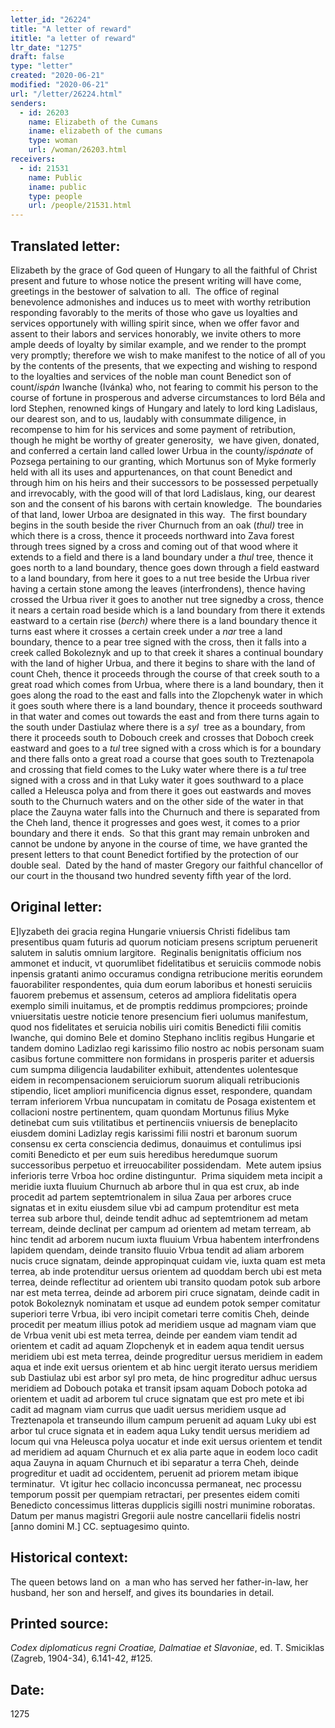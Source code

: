 ```yaml
---
letter_id: "26224"
title: "A letter of reward"
ititle: "a letter of reward"
ltr_date: "1275"
draft: false
type: "letter"
created: "2020-06-21"
modified: "2020-06-21"
url: "/letter/26224.html"
senders:
  - id: 26203
    name: Elizabeth of the Cumans
    iname: elizabeth of the cumans
    type: woman
    url: /woman/26203.html
receivers:
  - id: 21531
    name: Public
    iname: public
    type: people
    url: /people/21531.html
---
```

<h2> Translated letter:</h2><p>Elizabeth by the grace of God queen of Hungary to all the faithful of Christ present and future to whose notice the present writing will have come, greetings in the bestower of salvation to all.&nbsp; The office of reginal benevolence admonishes and induces us to meet with worthy retribution responding favorably to the merits of those who gave us loyalties and services opportunely with willing spirit since, when we offer favor and assent to their labors and services honorably, we invite others to more ample deeds of loyalty by similar example, and we render to the prompt very promptly; therefore we wish to make manifest to the notice of all of you by the contents of the presents, that we expecting and wishing to respond to the loyalties and services of the noble man count Benedict son of count/<i>ispán</i> Iwanche (Ivánka) who, not fearing to commit his person to the course of fortune in prosperous and adverse circumstances to lord Béla and lord Stephen, renowned kings of Hungary and lately to lord king Ladislaus, our dearest son, and to us, laudably with consummate diligence, in recompense to him for his services and some payment of retribution, though he might be worthy of greater generosity,&nbsp; we have given, donated, and conferred a certain land called lower Urbua in the county/<i>ispánate</i> of Pozsega pertaining to our granting, which Mortunus son of Myke formerly held with all its uses and appurtenances, on that count Benedict and through him on his heirs and their successors to be possessed perpetually and irrevocably, with the good will of that lord Ladislaus, king, our dearest son and the consent of his barons with certain knowledge.&nbsp; The boundaries of that land, lower Urboa are designated in this way.&nbsp; The first boundary begins in the south beside the river Churnuch from an oak (<i>thul)</i> tree in which there is a cross, thence it proceeds northward into Zava forest through trees signed by a cross and coming out of that wood where it extends to a field and there is a land boundary under a <i>thul</i> tree, thence it goes north to a land boundary, thence goes down through a field eastward to a land boundary, from here it goes to a nut tree beside the Urbua river having a certain stone among the leaves (interfrondens), thence having crossed the Urbua river it goes to another nut tree signedby a cross, thence it nears a certain road beside which is a land boundary from there it extends eastward to a certain rise (<i>berch)</i> where there is a land boundary thence it turns east where it crosses a certain creek under a <i>nar </i>tree a land boundary, thence to a pear tree signed with the cross, then it falls into a creek called Bokoleznyk and up to that creek it shares a continual boundary with the land of higher Urbua, and there it begins to share with the land of count Cheh, thence it proceeds through the course of that creek south to a great road which comes from Urbua, where there is a land boundary, then it goes along the road to the east and falls into the Zlopchenyk water in which it goes south where there is a land boundary, thence it proceeds southward in that water and comes out towards the east and from there turns again to the south under Dastiulaz where there is a <i>syl</i>&nbsp; tree as a boundary, from there it proceeds south to Dobouch creek and crosses that Doboch creek eastward and goes to a <i>tul</i> tree signed with a cross which is for a boundary and there falls onto a great road a course that goes south to Treztenapola and crossing that field comes to the Luky water where there is a <i>tul</i> tree signed with a cross and in that Luky water it goes southward to a place called a Heleusca polya and from there it goes out eastwards and moves south to the Churnuch waters and on the other side of the water in that place the Zauyna water falls into the Churnuch and there is separated from the Cheh land, thence it progresses and goes west, it comes to a prior boundary and there it ends.&nbsp; So that this grant may remain unbroken and cannot be undone by anyone in the course of time, we have granted the present letters to that count Benedict fortified by the protection of our double seal.&nbsp; Dated by the hand of master Gregory our faithful chancellor of our court in the thousand two hundred seventy fifth year of the lord.</p><h2 class="mt-4"> Original letter:</h2><p>E]lyzabeth dei gracia regina Hungarie vniuersis Christi fidelibus tam presentibus quam futuris ad quorum noticiam presens scriptum peruenerit salutem in salutis omnium largitore.&nbsp; Reginalis benignitatis officium nos ammonet et inducit, vt quorumlibet fidelitatibus et seruiciis commode nobis inpensis gratanti animo occuramus condigna retribucione meritis eorundem fauorabiliter respondentes, quia dum eorum laboribus et honesti seruiciis fauorem prebemus et assensum, ceteros ad ampliora fidelitatis opera exemplo simili inuitamus, et de promptis reddimus prompciores; proinde vniuersitatis uestre noticie tenore presencium fieri uolumus manifestum, quod nos fidelitates et seruicia nobilis uiri comitis Benedicti filii comitis Iwanche, qui domino Bele et domino Stephano inclitis regibus Hungarie et tandem domino Ladizlao regi karissimo filio nostro ac nobis personam suam casibus fortune committere non formidans in prosperis pariter et aduersis cum sumpma diligencia laudabiliter exhibuit, attendentes uolentesque eidem in recompensacionem seruiciorum suorum aliquali retribucionis stipendio, licet ampliori munificencia dignus esset, respondere, quandam terram inferiorem Vrbua nuncupatam in comitatu de Posaga existentem et collacioni nostre pertinentem, quam quondam Mortunus filius Myke detinebat cum suis vtilitatibus et pertinenciis vniuersis de beneplacito eiusdem domini Ladizlay regis karissimi filii nostri et baronum suorum consensu ex certa consciencia dedimus, donauimus et contulimus ipsi comiti Benedicto et per eum suis heredibus heredumque suorum successoribus perpetuo et irreuocabiliter possidendam.&nbsp; Mete autem ipsius inferioris terre Vrboa hoc ordine distinguntur.&nbsp; Prima siquidem meta incipit a meridie iuxta fluuium Churnuch ab arbore thul in qua est crux, ab inde procedit ad partem septemtrionalem in silua Zaua per arbores cruce signatas et in exitu eiusdem silue vbi ad campum protenditur est meta terrea sub arbore thul, deinde tendit adhuc ad septemtrionem ad metam terream, deinde declinat per campum ad orientem ad metam terream, ab hinc tendit ad arborem nucum iuxta fluuium Vrbua habentem interfrondens lapidem quendam, deinde transito fluuio Vrbua tendit ad aliam arborem nucis cruce signatam, deinde appropinquat cuidam vie, iuxta quam est meta terrea, ab inde protenditur uersus orientem ad quoddam berch ubi est meta terrea, deinde reflectitur ad orientem ubi transito quodam potok sub arbore nar est meta terrea, deinde ad arborem piri cruce signatam, deinde cadit in potok Bokoleznyk nominatam et usque ad eundem potok semper comitatur superiori terre Vrbua, ibi vero incipit cometari terre comitis Cheh, deinde procedit per meatum illius potok ad meridiem usque ad magnam viam que de Vrbua venit ubi est meta terrea, deinde per eandem viam tendit ad orientem et cadit ad aquam Zlopchenyk et in eadem aqua tendit uersus meridiem ubi est meta terrea, deinde progreditur uersus meridiem in eadem aqua et inde exit uersus orientem et ab hinc uergit iterato uersus meridiem sub Dastiulaz ubi est arbor syl pro meta, de hinc progreditur adhuc uersus meridiem ad Dobouch potaka et transit ipsam aquam Doboch potoka ad orientem et uadit ad arborem tul cruce signatam que est pro mete et ibi cadit ad magnam viam currus que uadit uersus meridiem usque ad Treztenapola et transeundo illum campum peruenit ad aquam Luky ubi est arbor tul cruce signata et in eadem aqua Luky tendit uersus meridiem ad locum qui vna Heleusca polya uocatur et inde exit uersus orientem et tendit ad meridiem ad aquam Churnuch et ex alia parte aque in eodem loco cadit aqua Zauyna in aquam Churnuch et ibi separatur a terra Cheh, deinde progreditur et uadit ad occidentem, peruenit ad priorem metam ibique terminatur.&nbsp; Vt igitur hec collacio inconcussa permaneat, nec processu temporum possit per quempiam retractari, per presentes eidem comiti Benedicto concessimus litteras dupplicis sigilli nostri munimine roboratas.&nbsp; Datum per manus magistri Gregorii aule nostre cancellarii fidelis nostri [anno domini M.] CC. septuagesimo quinto.</p><h2 class="mt-4"> Historical context:</h2><p>The queen betows land on&nbsp; a man who has served her father-in-law, her husband, her son and herself, and gives its boundaries in detail.</p><h2 class="mt-4"> Printed source:</h2><p><i>Codex diplomaticus regni Croatiae, Dalmatiae et Slavoniae</i>, ed. T. Smiciklas (Zagreb, 1904-34), 6.141-42, #125.&nbsp;&nbsp;</p><h2 class="mt-4"> Date:</h2>1275
